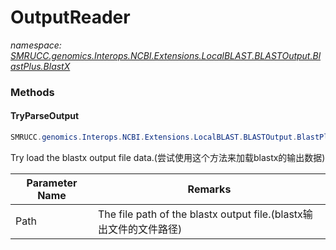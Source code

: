 ﻿# OutputReader
_namespace: [SMRUCC.genomics.Interops.NCBI.Extensions.LocalBLAST.BLASTOutput.BlastPlus.BlastX](./index.md)_





### Methods

#### TryParseOutput
```csharp
SMRUCC.genomics.Interops.NCBI.Extensions.LocalBLAST.BLASTOutput.BlastPlus.BlastX.OutputReader.TryParseOutput(System.String)
```
Try load the blastx output file data.(尝试使用这个方法来加载blastx的输出数据)

|Parameter Name|Remarks|
|--------------|-------|
|Path|The file path of the blastx output file.(blastx输出文件的文件路径)|



